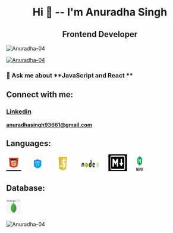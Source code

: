 <h1 align="center">Hi 👋 -- I'm Anuradha Singh</h1>
<h2 align="center">Frontend Developer</h2>
 
<p align="left"> <img src="https://komarev.com/ghpvc/?username=Anuradha-04&label=Profile%20views&color=0e75b6&style=flat" alt="Anuradha-04" /> </p>

<p align="left"> <a href="https://github.com/ryo-ma/github-profile-trophy"><img src="https://github-profile-trophy.vercel.app/?username=DNSingh-15" alt="Anuradha-04" /></a> </p>

### 💬 Ask me about **JavaScript and React **

## Connect with me:

<h3> <a href="https://www.linkedin.com/in/d-n-singh-49b85b1b2/">Linkedin</a> </h3>  
 
**anuradhasingh93661@gmail.com**


## Languages:

<img src="html.jpg" alt="Girl in a jacket" width="40" height="40"> &nbsp;&nbsp;&nbsp;&nbsp;
<img src="css.jpg" alt="Girl in a jacket" width="40" height="40"> &nbsp;&nbsp;&nbsp;&nbsp;
<img src="js.png" alt="Girl in a jacket" width="50" height="40"> &nbsp;&nbsp;&nbsp;&nbsp;
<img src="node.png" alt="Girl in a jacket" width="50" height="40"> &nbsp;&nbsp;&nbsp;&nbsp;
<img src="markdown.png" alt="Girl in a jacket" width="50" height="45"> &nbsp;&nbsp;
<img src="NGINX.png" alt="Girl in a jacket" width="40" height="40">

## Database:
<img src="mongodb.png" alt="Girl in a jacket" width="40" height="40">


<p><img align="center" src="https://github-readme-stats.vercel.app/api/top-langs?username=DNSingh-15&show_icons=true&locale=en&layout=compact" alt="Anuradha-04" /></p>
